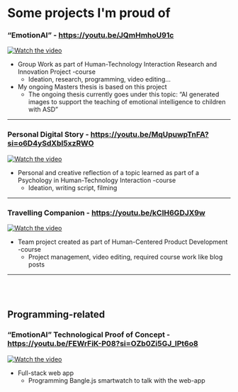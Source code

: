 # Some projects I'm proud of

### “EmotionAI” - https://youtu.be/JQmHmhoU91c
[![Watch the video](https://img.youtube.com/vi/JQmHmhoU91c/0.jpg)](https://youtu.be/JQmHmhoU91c)
- Group Work as part of Human-Technology Interaction Research and Innovation Project -course
  - Ideation, research, programming, video editing…
- My ongoing Masters thesis is based on this project
  - The ongoing thesis currently goes under this topic: “AI generated images to support the teaching of emotional intelligence to children with ASD”
-----

### Personal Digital Story - https://youtu.be/MqUpuwpTnFA?si=o6D4ySdXbI5xzRWO
[![Watch the video](https://img.youtube.com/vi/MqUpuwpTnFA/0.jpg)](https://youtu.be/MqUpuwpTnFA?si=o6D4ySdXbI5xzRWO)
- Personal and creative reflection of a topic learned as part of a Psychology in Human-Technology Interaction -course
  - Ideation, writing script, filming
-----

### Travelling Companion - https://youtu.be/kCIH6GDJX9w 
[![Watch the video](https://img.youtube.com/vi/kCIH6GDJX9w/0.jpg)](https://youtu.be/kCIH6GDJX9w)
- Team project created as part of Human-Centered Product Development -course
  - Project management, video editing, required course work like blog posts
-----
<br>
<br>

## Programming-related

### “EmotionAI” Technological Proof of Concept - https://youtu.be/FEWrFiK-P08?si=OZb0Zi5GJ_lPt6o8 
[![Watch the video](https://img.youtube.com/vi/FEWrFiK-P08/0.jpg)](https://youtu.be/FEWrFiK-P08?si=OZb0Zi5GJ_lPt6o8)
- Full-stack web app
  - Programming Bangle.js smartwatch to talk with the web-app


